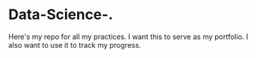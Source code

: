 # Data-Science-.
Here's my repo for all my practices.
I want this to serve as my portfolio.
I also want to use it to track my progress.
